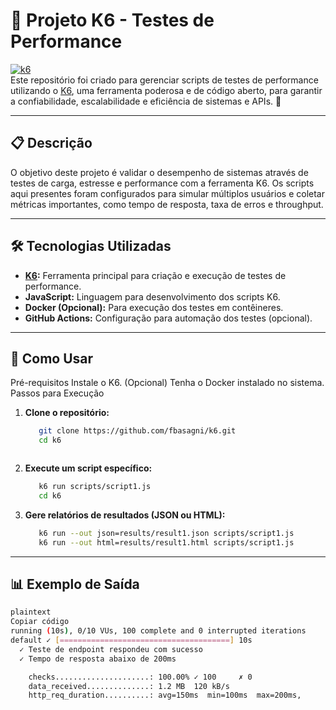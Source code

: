 # 🌟 **Projeto K6 - Testes de Performance**

[![k6](https://img.shields.io/badge/k6-Performance%20Testing-blueviolet?style=flat&logo=k6)](https://k6.io)  
Este repositório foi criado para gerenciar scripts de testes de performance utilizando o [K6](https://k6.io), uma ferramenta poderosa e de código aberto, para garantir a confiabilidade, escalabilidade e eficiência de sistemas e APIs. 🚀

---

## 📋 **Descrição**

O objetivo deste projeto é validar o desempenho de sistemas através de testes de carga, estresse e performance com a ferramenta K6. Os scripts aqui presentes foram configurados para simular múltiplos usuários e coletar métricas importantes, como tempo de resposta, taxa de erros e throughput.

---

## 🛠 **Tecnologias Utilizadas**

- **[K6](https://k6.io):** Ferramenta principal para criação e execução de testes de performance.
- **JavaScript:** Linguagem para desenvolvimento dos scripts K6.
- **Docker (Opcional):** Para execução dos testes em contêineres.
- **GitHub Actions:** Configuração para automação dos testes (opcional).

---
## 🚀 Como Usar


Pré-requisitos
Instale o K6.
(Opcional) Tenha o Docker instalado no sistema.
Passos para Execução


1. **Clone o repositório:**

   ```bash
      git clone https://github.com/fbasagni/k6.git
      cd k6



2. **Execute um script específico:**

   ```bash
      k6 run scripts/script1.js
      cd k6


3. **Gere relatórios de resultados (JSON ou HTML):**


   ```bash
      k6 run --out json=results/result1.json scripts/script1.js
      k6 run --out html=results/result1.html scripts/script1.js


---


## 📊 Exemplo de Saída

```bash
plaintext
Copiar código
running (10s), 0/10 VUs, 100 complete and 0 interrupted iterations
default ✓ [======================================] 10s
  ✓ Teste de endpoint respondeu com sucesso
  ✓ Tempo de resposta abaixo de 200ms

    checks.....................: 100.00% ✓ 100     ✗ 0
    data_received..............: 1.2 MB  120 kB/s
    http_req_duration..........: avg=150ms  min=100ms  max=200ms,


